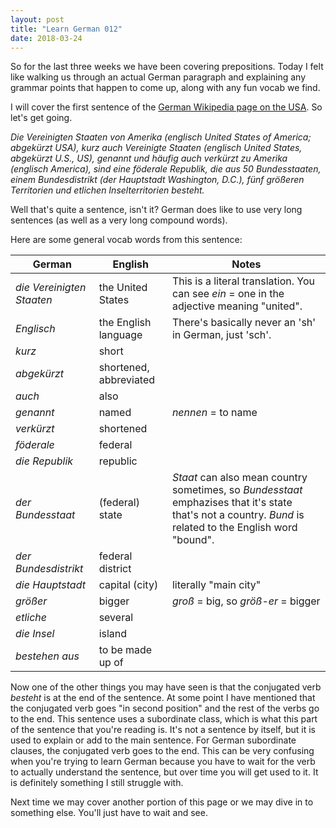 ```yaml
---
layout: post
title: "Learn German 012"
date: 2018-03-24
---
```


So for the last three weeks we have been covering prepositions. 
Today I felt like walking us through an actual German paragraph and explaining any grammar points that happen to come up, along with any fun vocab we find.

I will cover the first sentence of the [German Wikipedia page on the USA](https://de.wikipedia.org/wiki/Vereinigte_Staaten). 
So let's get going.

*Die Vereinigten Staaten von Amerika (englisch United States of America; abgekürzt USA), 
kurz auch Vereinigte Staaten (englisch United States, abgekürzt U.S., US), 
genannt und häufig auch verkürzt zu Amerika (englisch America), 
sind eine föderale Republik, 
die aus 50 Bundesstaaten, einem Bundesdistrikt (der Hauptstadt Washington, D.C.), 
fünf größeren Territorien und etlichen Inselterritorien besteht.*

Well that's quite a sentence, isn't it? German does like to use very long sentences (as well as a very long compound words).

Here are some general vocab words from this sentence:

| German | English | Notes |
|---------|--------|-------|
| *die Vereinigten Staaten* | the United States | This is a literal translation. You can see *ein* = one in the adjective meaning "united". |
| *Englisch* | the English language | There's basically never an 'sh' in German, just 'sch'. |
| *kurz* | short | |
| *abgekürzt* | shortened, abbreviated | |
| *auch* | also | |
| *genannt* | named | *nennen* = to name |
| *verkürzt* | shortened | |
| *föderale* | federal | |
| *die Republik* | republic | |
| *der Bundesstaat* | (federal) state | *Staat* can also mean country sometimes, so *Bundesstaat* emphazises that it's state that's not a country. *Bund* is related to the English word "bound". |
| *der Bundesdistrikt* | federal district | |
| *die Hauptstadt* | capital (city) | literally "main city" |
| *größer* | bigger | *groß* = big, so *größ-er* = bigger |
| *etliche* | several | |
| *die Insel* | island | |
| *bestehen aus* | to be made up of | |

Now one of the other things you may have seen is that the conjugated verb *besteht* is at the end of the sentence. 
At some point I have mentioned that the conjugated verb goes "in second position" and the rest of the verbs go to the end. 
This sentence uses a subordinate class, which is what this part of the sentence that you're reading is.
It's not a sentence by itself, but it is used to explain or add to the main sentence.
For German subordinate clauses, the conjugated verb goes to the end.
This can be very confusing when you're trying to learn German because you have to wait for the verb to actually understand the sentence, but over time you will get used to it. 
It is definitely something I still struggle with. 

Next time we may cover another portion of this page or we may dive in to something else. You'll just have to wait and see.
